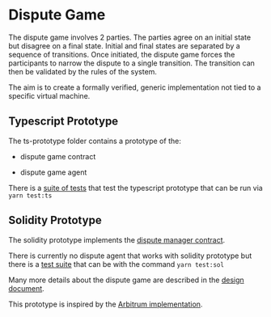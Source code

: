 # Dispute Game

The dispute game involves 2 parties. The parties agree on an initial state but disagree on a final state. Initial and final states are separated by a sequence of transitions. Once initiated, the dispute game forces the participants to narrow the dispute to a single transition. The transition can then be validated by the rules of the system.

The aim is to create a formally verified, generic implementation not tied to a specific virtual machine.

## Typescript Prototype

The ts-prototype folder contains a prototype of the:

- dispute game contract

- dispute game agent

There is a [suite of tests](./ts-prototype/tests/dispute-manager.test.ts) that test the typescript prototype that can be run via `yarn test:ts`

## Solidity Prototype

The solidity prototype implements the [dispute manager contract](./sol-prototype/dispute-manager.sol).

There is currently no dispute agent that works with solidity prototype but there is a [test suite](sol-prototype/tests/dispute-manager.test.ts) that can be with the command `yarn test:sol`

Many more details about the dispute game are described in the [design document](./design-doc.md).

This prototype is inspired by the [Arbitrum implementation](https://github.com/OffchainLabs/arbitrum/blob/a422254648d4ba41f6f09ec7430f01166e747cd2/packages/arb-bridge-eth/contracts/challenge/Challenge.sol#L1).
